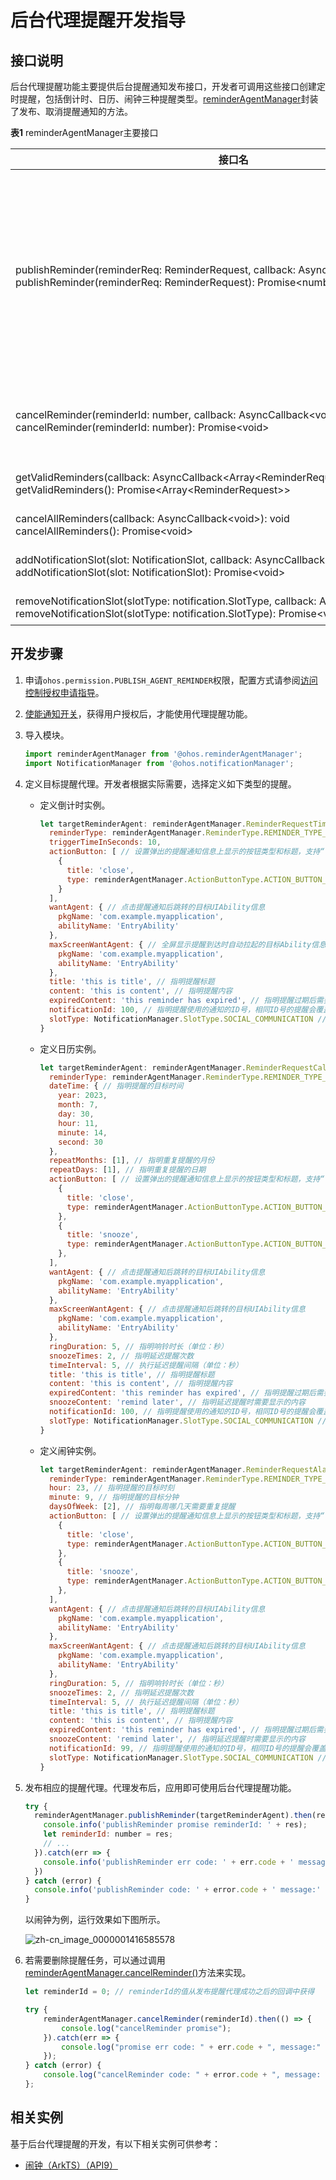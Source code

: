# 后台代理提醒开发指导


## 接口说明

后台代理提醒功能主要提供后台提醒通知发布接口，开发者可调用这些接口创建定时提醒，包括倒计时、日历、闹钟三种提醒类型。[reminderAgentManager](https://gitee.com/openharmony/docs/blob/master/zh-cn/application-dev/reference/apis/js-apis-reminderAgentManager.md)封装了发布、取消提醒通知的方法。

  **表1** reminderAgentManager主要接口

| 接口名                                      | 描述                                       |
| ---------------------------------------- | ---------------------------------------- |
| publishReminder(reminderReq:&nbsp;ReminderRequest,&nbsp;callback:&nbsp;AsyncCallback&lt;number&gt;):&nbsp;void<br/>publishReminder(reminderReq:&nbsp;ReminderRequest):&nbsp;Promise&lt;number&gt; | 发布一个定时提醒类通知。<br/>-&nbsp;单个应用有效的提醒个数最多支持30个（不包括已经超时，即后续不会再提醒的提醒实例）。<br/>-&nbsp;整个系统有效的提醒个数最多支持2000个（不包括已经超时，即后续不会再提醒的提醒实例）。 |
| cancelReminder(reminderId:&nbsp;number,&nbsp;callback:&nbsp;AsyncCallback&lt;void&gt;):&nbsp;void<br/>cancelReminder(reminderId:&nbsp;number):&nbsp;Promise&lt;void&gt; | 取消一个指定的提醒类通知（reminderId从publishReminder的返回值获取）。 |
| getValidReminders(callback:&nbsp;AsyncCallback&lt;Array&lt;ReminderRequest&gt;&gt;):&nbsp;void<br/>getValidReminders():&nbsp;Promise&lt;Array&lt;ReminderRequest&gt;&gt; | 获取当前应用设置的所有有效的提醒。                        |
| cancelAllReminders(callback:&nbsp;AsyncCallback&lt;void&gt;):&nbsp;void<br/>cancelAllReminders():&nbsp;Promise&lt;void&gt; | 取消当前应用设置的所有提醒。                           |
| addNotificationSlot(slot:&nbsp;NotificationSlot,&nbsp;callback:&nbsp;AsyncCallback&lt;void&gt;):&nbsp;void<br/>addNotificationSlot(slot:&nbsp;NotificationSlot):&nbsp;Promise&lt;void&gt; | 注册一个提醒类需要使用的NotificationSlot。            |
| removeNotificationSlot(slotType:&nbsp;notification.SlotType,&nbsp;callback:&nbsp;AsyncCallback&lt;void&gt;):&nbsp;void<br/>removeNotificationSlot(slotType:&nbsp;notification.SlotType):&nbsp;Promise&lt;void&gt; | 删除指定类型的NotificationSlot。                 |


## 开发步骤

1. 申请`ohos.permission.PUBLISH_AGENT_REMINDER`权限，配置方式请参阅[访问控制授权申请指导](https://gitee.com/openharmony/docs/blob/master/zh-cn/application-dev/security/accesstoken-guidelines.md#stage%E6%A8%A1%E5%9E%8B)。

2. [使能通知开关](../notification/notification-enable.md)，获得用户授权后，才能使用代理提醒功能。

3. 导入模块。

   ```js
   import reminderAgentManager from '@ohos.reminderAgentManager';
   import NotificationManager from '@ohos.notificationManager';
   ```

4. 定义目标提醒代理。开发者根据实际需要，选择定义如下类型的提醒。
   - 定义倒计时实例。

      ```js
      let targetReminderAgent: reminderAgentManager.ReminderRequestTimer = {
        reminderType: reminderAgentManager.ReminderType.REMINDER_TYPE_TIMER, // 提醒类型为倒计时类型
        triggerTimeInSeconds: 10,
        actionButton: [ // 设置弹出的提醒通知信息上显示的按钮类型和标题，支持“关闭”和“延迟”两种类型，其中“延迟”按钮类型需要与snoozeTimes和timeInterval参数结合使用
          {
            title: 'close',
            type: reminderAgentManager.ActionButtonType.ACTION_BUTTON_TYPE_CLOSE
          }
        ],
        wantAgent: { // 点击提醒通知后跳转的目标UIAbility信息
          pkgName: 'com.example.myapplication',
          abilityName: 'EntryAbility'
        },
        maxScreenWantAgent: { // 全屏显示提醒到达时自动拉起的目标Ability信息
          pkgName: 'com.example.myapplication',
          abilityName: 'EntryAbility'
        },
        title: 'this is title', // 指明提醒标题
        content: 'this is content', // 指明提醒内容
        expiredContent: 'this reminder has expired', // 指明提醒过期后需要显示的内容
        notificationId: 100, // 指明提醒使用的通知的ID号，相同ID号的提醒会覆盖
        slotType: NotificationManager.SlotType.SOCIAL_COMMUNICATION // 指明提醒的Slot类型
      }
      ```
   - 定义日历实例。

      ```js
      let targetReminderAgent: reminderAgentManager.ReminderRequestCalendar = {
        reminderType: reminderAgentManager.ReminderType.REMINDER_TYPE_CALENDAR, // 提醒类型为日历类型
        dateTime: { // 指明提醒的目标时间
          year: 2023,
          month: 7,
          day: 30,
          hour: 11,
          minute: 14,
          second: 30
        },
        repeatMonths: [1], // 指明重复提醒的月份
        repeatDays: [1], // 指明重复提醒的日期
        actionButton: [ // 设置弹出的提醒通知信息上显示的按钮类型和标题，支持“关闭”和“延迟”两种类型，其中“延迟”按钮类型需要与snoozeTimes和timeInterval参数结合使用
          {
            title: 'close',
            type: reminderAgentManager.ActionButtonType.ACTION_BUTTON_TYPE_CLOSE
          },
          {
            title: 'snooze',
            type: reminderAgentManager.ActionButtonType.ACTION_BUTTON_TYPE_SNOOZE
          },
        ],
        wantAgent: { // 点击提醒通知后跳转的目标UIAbility信息
          pkgName: 'com.example.myapplication',
          abilityName: 'EntryAbility'
        },
        maxScreenWantAgent: { // 点击提醒通知后跳转的目标UIAbility信息
          pkgName: 'com.example.myapplication',
          abilityName: 'EntryAbility'
        },
        ringDuration: 5, // 指明响铃时长（单位：秒）
        snoozeTimes: 2, // 指明延迟提醒次数
        timeInterval: 5, // 执行延迟提醒间隔（单位：秒）
        title: 'this is title', // 指明提醒标题
        content: 'this is content', // 指明提醒内容
        expiredContent: 'this reminder has expired', // 指明提醒过期后需要显示的内容
        snoozeContent: 'remind later', // 指明延迟提醒时需要显示的内容
        notificationId: 100, // 指明提醒使用的通知的ID号，相同ID号的提醒会覆盖
        slotType: NotificationManager.SlotType.SOCIAL_COMMUNICATION // 指明提醒的Slot类型
      }
      ```
   - 定义闹钟实例。

      ```js
      let targetReminderAgent: reminderAgentManager.ReminderRequestAlarm = {
        reminderType: reminderAgentManager.ReminderType.REMINDER_TYPE_ALARM, // 提醒类型为闹钟类型
        hour: 23, // 指明提醒的目标时刻
        minute: 9, // 指明提醒的目标分钟
        daysOfWeek: [2], // 指明每周哪几天需要重复提醒
        actionButton: [ // 设置弹出的提醒通知信息上显示的按钮类型和标题，支持“关闭”和“延迟”两种类型，其中“延迟”按钮类型需要与snoozeTimes和timeInterval参数结合使用
          {
            title: 'close',
            type: reminderAgentManager.ActionButtonType.ACTION_BUTTON_TYPE_CLOSE
          },
          {
            title: 'snooze',
            type: reminderAgentManager.ActionButtonType.ACTION_BUTTON_TYPE_SNOOZE
          },
        ],
        wantAgent: { // 点击提醒通知后跳转的目标UIAbility信息
          pkgName: 'com.example.myapplication',
          abilityName: 'EntryAbility'
        },
        maxScreenWantAgent: { // 点击提醒通知后跳转的目标UIAbility信息
          pkgName: 'com.example.myapplication',
          abilityName: 'EntryAbility'
        },
        ringDuration: 5, // 指明响铃时长（单位：秒）
        snoozeTimes: 2, // 指明延迟提醒次数
        timeInterval: 5, // 执行延迟提醒间隔（单位：秒）
        title: 'this is title', // 指明提醒标题
        content: 'this is content', // 指明提醒内容
        expiredContent: 'this reminder has expired', // 指明提醒过期后需要显示的内容
        snoozeContent: 'remind later', // 指明延迟提醒时需要显示的内容
        notificationId: 99, // 指明提醒使用的通知的ID号，相同ID号的提醒会覆盖
        slotType: NotificationManager.SlotType.SOCIAL_COMMUNICATION // 指明提醒的Slot类型
      }
      ```

5. 发布相应的提醒代理。代理发布后，应用即可使用后台代理提醒功能。

   ```js
   try {
     reminderAgentManager.publishReminder(targetReminderAgent).then(res => {
       console.info('publishReminder promise reminderId: ' + res);
       let reminderId: number = res;
       // ...
     }).catch(err => {
       console.info('publishReminder err code: ' + err.code + ' message:' + err.message);
     })
   } catch (error) {
     console.info('publishReminder code: ' + error.code + ' message:' + error.message);
   }
   ```

   以闹钟为例，运行效果如下图所示。

   ![zh-cn_image_0000001416585578](figures/zh-cn_image_0000001416585578.png)

6. 若需要删除提醒任务，可以通过调用[reminderAgentManager.cancelReminder()](https://gitee.com/openharmony/docs/blob/master/zh-cn/application-dev/reference/apis/js-apis-reminderAgentManager.md#reminderagentmanagercancelreminder)方法来实现。

   ```js
   let reminderId = 0; // reminderId的值从发布提醒代理成功之后的回调中获得

   try {
       reminderAgentManager.cancelReminder(reminderId).then(() => {
           console.log("cancelReminder promise");
       }).catch(err => {
           console.log("promise err code: " + err.code + ", message:" + err.message);
       });
   } catch (error) {
       console.log("cancelReminder code: " + error.code + ", message: " + error.message);
   };
   ```

## 相关实例

基于后台代理提醒的开发，有以下相关实例可供参考：

- [闹钟（ArkTS）（API9）](https://gitee.com/openharmony/codelabs/tree/master/CommonEventAndNotification/AlarmClock)